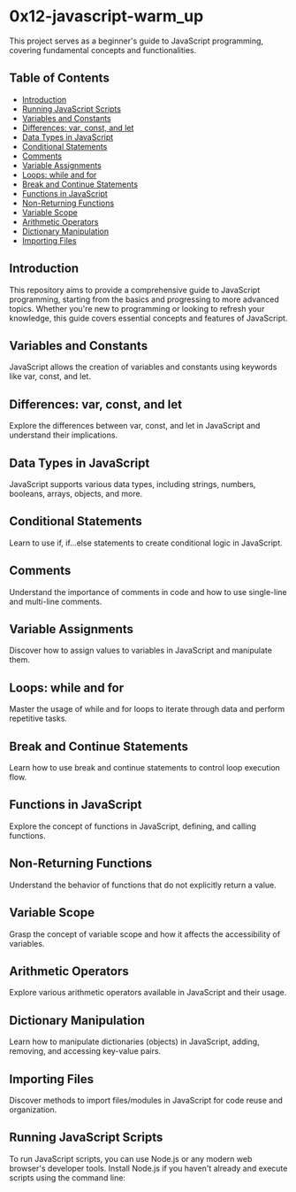 # 0x12-javascript-warm_up

This project serves as a beginner's guide to JavaScript programming, covering fundamental concepts and functionalities.

## Table of Contents

- [Introduction](#introduction)
- [Running JavaScript Scripts](#running-javascript-scripts)
- [Variables and Constants](#variables-and-constants)
- [Differences: var, const, and let](#differences-var-const-and-let)
- [Data Types in JavaScript](#data-types-in-javascript)
- [Conditional Statements](#conditional-statements)
- [Comments](#comments)
- [Variable Assignments](#variable-assignments)
- [Loops: while and for](#loops-while-and-for)
- [Break and Continue Statements](#break-and-continue-statements)
- [Functions in JavaScript](#functions-in-javascript)
- [Non-Returning Functions](#non-returning-functions)
- [Variable Scope](#variable-scope)
- [Arithmetic Operators](#arithmetic-operators)
- [Dictionary Manipulation](#dictionary-manipulation)
- [Importing Files](#importing-files)

## Introduction

This repository aims to provide a comprehensive guide to JavaScript programming, starting from the basics and progressing to more advanced topics. Whether you're new to programming or looking to refresh your knowledge, this guide covers essential concepts and features of JavaScript.


## Variables and Constants
JavaScript allows the creation of variables and constants using keywords like var, const, and let.

## Differences: var, const, and let
Explore the differences between var, const, and let in JavaScript and understand their implications.

## Data Types in JavaScript
JavaScript supports various data types, including strings, numbers, booleans, arrays, objects, and more.

## Conditional Statements
Learn to use if, if...else statements to create conditional logic in JavaScript.

## Comments
Understand the importance of comments in code and how to use single-line and multi-line comments.

## Variable Assignments
Discover how to assign values to variables in JavaScript and manipulate them.

## Loops: while and for
Master the usage of while and for loops to iterate through data and perform repetitive tasks.

## Break and Continue Statements
Learn how to use break and continue statements to control loop execution flow.

## Functions in JavaScript
Explore the concept of functions in JavaScript, defining, and calling functions.

## Non-Returning Functions
Understand the behavior of functions that do not explicitly return a value.

## Variable Scope
Grasp the concept of variable scope and how it affects the accessibility of variables.

## Arithmetic Operators
Explore various arithmetic operators available in JavaScript and their usage.

## Dictionary Manipulation
Learn how to manipulate dictionaries (objects) in JavaScript, adding, removing, and accessing key-value pairs.

## Importing Files
Discover methods to import files/modules in JavaScript for code reuse and organization.


## Running JavaScript Scripts

To run JavaScript scripts, you can use Node.js or any modern web browser's developer tools. Install Node.js if you haven't already and execute scripts using the command line:

